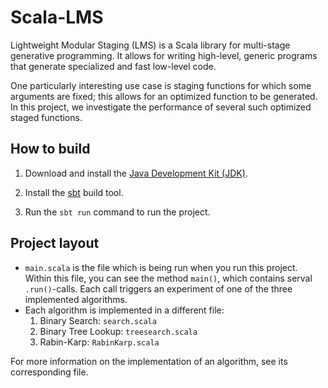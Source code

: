 # Scala-LMS

Lightweight Modular Staging (LMS) is a Scala library for multi-stage generative programming. It allows for writing high-level, generic programs that generate specialized and fast low-level code.

One particularly interesting use case is staging functions for which some arguments are fixed; this allows for an optimized function to be generated. In this project, we investigate the performance of several such optimized staged functions.

## How to build

1. Download and install the [Java Development Kit (JDK)](http://www.oracle.com/technetwork/java/javase/downloads/index.html).

2. Install the [sbt](http://www.scala-sbt.org/) build tool.

3. Run the `sbt run` command to run the project.

## Project layout

- `main.scala` is the file which is being run when you run this project. 
  Within this file, you can see the method `main()`, which contains serval `.run()`-calls. 
  Each call triggers an experiment of one of the three implemented algorithms. 
- Each algorithm is implemented in a different file:
    1. Binary Search:       `search.scala`
    2. Binary Tree Lookup:  `treesearch.scala`
    3. Rabin-Karp:          `RabinKarp.scala`

For more information on the implementation of an algorithm, see its corresponding file.
